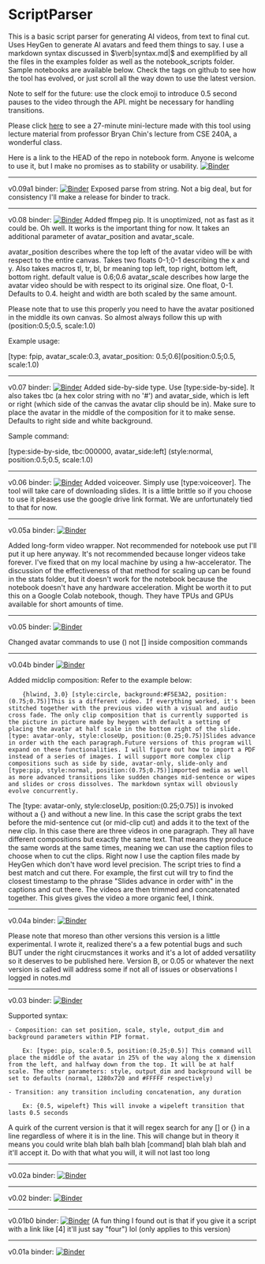 # ScriptParser

This is a basic script parser for generating AI videos, from text to final cut. Uses HeyGen to generate AI avatars and feed them things to say. I use a markdown syntax discussed in $\verb|syntax.md|$ and exemplified by all the files in the examples folder as well as the notebook_scripts folder. Sample notebooks are available below. Check the tags on github to see how the tool has evolved, or just scroll all the way down to use the latest version.

Note to self for the future: use the clock emoji to introduce 0.5 second pauses to the video through the API. might be necessary for handling transitions.

Please click [here](https://drive.google.com/file/d/1KiqV0E-sYHMi1N6KijxRI9_aMKPk3Y9x/view?usp=sharing) to see a 27-minute mini-lecture made with this tool using lecture material from professor Bryan Chin's lecture from CSE 240A, a wonderful class.

Here is a link to the HEAD of the repo in notebook form. Anyone is welcome to use it, but I make no promises as to stability or usability.
[![Binder](https://mybinder.org/badge_logo.svg)](https://mybinder.org/v2/gh/ArturoAmaya/ScriptParser/HEAD?labpath=example.ipynb)

------------------------------------------

v0.09a1 binder: [![Binder](https://mybinder.org/badge_logo.svg)](https://mybinder.org/v2/gh/ArturoAmaya/ScriptParser/v0.09a1?labpath=example.ipynb) Exposed parse from string. Not a big deal, but for consistency I'll make a release for binder to track.

------------------------------------------

v0.08 binder: [![Binder](https://mybinder.org/badge_logo.svg)](https://mybinder.org/v2/gh/ArturoAmaya/ScriptParser/v0.08?labpath=example.ipynb) Added ffmpeg pip. It is unoptimized, not as fast as it could be. Oh well. It works is the important thing for now. It takes an additional parameter of avatar_position and avatar_scale. 

avatar_position describes where the top left of the avatar video will be with respect to the entire canvas. Takes two floats 0-1;0-1 describing the x and y. Also takes macros tl, tr, bl, br meaning top left, top right, bottom left, bottom right. default value is 0.6;0.6
avatar_scale describes how large the avatar video should be with respect to its original size. One float, 0-1. Defaults to 0.4. height and width are both scaled by the same amount.

Please note that to use this properly you need to have the avatar positioned in the middle its own canvas. So almost always follow this up with (position:0.5;0.5, scale:1.0)

Example usage:

[type: fpip, avatar_scale:0.3, avatar_position: 0.5;0.6](position:0.5;0.5, scale:1.0)


------------------------------------------

v0.07 binder: [![Binder](https://mybinder.org/badge_logo.svg)](https://mybinder.org/v2/gh/ArturoAmaya/ScriptParser/v0.07?labpath=example.ipynb) Added side-by-side type. Use [type:side-by-side]. It also takes tbc (a hex color string with no '#') and avatar_side, which is left or right (which side of the canvas the avatar clip should be in). Make sure to place the avatar in the middle of the composition for it to make sense. Defaults to right side and white background.

Sample command: 

[type:side-by-side, tbc:000000, avatar_side:left] (style:normal, position:0.5;0.5, scale:1.0)

------------------------------------------

v0.06 binder: [![Binder](https://mybinder.org/badge_logo.svg)](https://mybinder.org/v2/gh/ArturoAmaya/ScriptParser/v0.06?labpath=example.ipynb) Added voiceover. Simply use [type:voiceover]. The tool will take care of downloading slides. It is a little brittle so if you choose to use it pleases use the google drive link format. We are unfortunately tied to that for now.

------------------------------------------
v0.05a binder: [![Binder](https://mybinder.org/badge_logo.svg)](https://mybinder.org/v2/gh/ArturoAmaya/ScriptParser/v0.05a?labpath=example.ipynb)

Added long-form video wrapper. Not recommended for notebook use put I'll put it up here anyway. It's not recommended because longer videos take forever. I've fixed that on my local machine by using a hw-accelerator. The discussion of the effectiveness of that method for scaling up can be found in the stats folder, but it doesn't work for the notebook because the notebook doesn't have any hardware acceleration. Might be worth it to put this on a Google Colab notebook, though. They have TPUs and GPUs available for short amounts of time. 

------------------------------------------
v0.05 binder: [![Binder](https://mybinder.org/badge_logo.svg)](https://mybinder.org/v2/gh/ArturoAmaya/ScriptParser/v0.05?labpath=example.ipynb)

Changed avatar commands to use () not [] inside composition commands

-------------------------------------------
v0.04b binder [![Binder](https://mybinder.org/badge_logo.svg)](https://mybinder.org/v2/gh/ArturoAmaya/ScriptParser/v0.04b?labpath=example.ipynb)

Added midclip composition:
Refer to the example below:
        
        {hlwind, 3.0} [style:circle, background:#F5E3A2, position:(0.75;0.75)]This is a different video. If everything worked, it's been stitched together with the previous video with a visual and audio cross fade. The only clip composition that is currently supported is the picture in picture made by heygen with default a setting of placing the avatar at half scale in the bottom right of the slide. [type: avatar-only, style:closeUp, position:(0.25;0.75)]Slides advance in order with the each paragraph.Future versions of this program will expand on these functionalities. I will figure out how to import a PDF instead of a series of images. I will support more complex clip compositions such as side by side, avatar-only, slide-only and [type:pip, style:normal, position:(0.75;0.75)]imported media as well as more advanced transitions like sudden changes mid-sentence or wipes and slides or cross dissolves. The markdown syntax will obviously evolve concurrently.

The [type: avatar-only, style:closeUp, position:(0.25;0.75)] is invoked without a {} and without a new line. In this case the script grabs the text before the mid-sentence cut (or mid-clip cut) and adds it to the text of the new clip. In this case there are three videos in one paragraph. They all have different compositions but exactly the same text. That means they produce the same words at the same times, meaning we can use the caption files to choose when to cut the clips. Right now I use the caption files made by HeyGen which don't have word level precision. The script tries to find a best match and cut there. For example, the first cut will try to find the closest timestamp to the phrase "Slides advance in order with" in the captions and cut there. The videos are then trimmed and concatenated together. This gives gives the video a more organic feel, I think. 

-------------------------------------------
v0.04a binder: [![Binder](https://mybinder.org/badge_logo.svg)](https://mybinder.org/v2/gh/ArturoAmaya/ScriptParser/v0.04a?labpath=example.ipynb)

Please note that moreso than other versions this version is a little experimental. I wrote it, realized there's a a few potential bugs and such BUT under the right cirucmstances it works and it's a lot of added versatility so it deserves to be published here. Version B, or 0.05 or whatever the next version is called will address some if not all of issues or observations I logged in notes.md

---------------------------------------------

v0.03 binder: [![Binder](https://mybinder.org/badge_logo.svg)](https://mybinder.org/v2/gh/ArturoAmaya/ScriptParser/v0.03?labpath=example.ipynb)

Supported syntax:

    - Composition: can set position, scale, style, output_dim and background parameters within PIP format. 

        Ex: [type: pip, scale:0.5, position:(0.25;0.5)] This command will place the middle of the avatar in 25% of the way along the x dimension from the left, and halfway down from the top. It will be at half scale. The other parameters: style, output_dim and background will be set to defaults (normal, 1280x720 and #FFFFF respectively)
        
    - Transition: any transition including concatenation, any duration

        Ex: {0.5, wipeleft} This will invoke a wipeleft transition that lasts 0.5 seconds

 A quirk of the current version is that it will regex search for any [] or {} in a line regardless of where it is in the line. This will change but in theory it means you could write blah blah balh blah [command] blah blah blah and it'll accept it. Do with that what you will, it will not last too long

---------------------------------------------

v0.02a binder: [![Binder](https://mybinder.org/badge_logo.svg)](https://mybinder.org/v2/gh/ArturoAmaya/ScriptParser/v0.02a?labpath=example.ipynb)

--------------------------------------------

v0.02 binder: [![Binder](https://mybinder.org/badge_logo.svg)](https://mybinder.org/v2/gh/ArturoAmaya/ScriptParser/v0.02?labpath=example.ipynb)

--------------------------------------------

v0.01b0 binder: [![Binder](https://mybinder.org/badge_logo.svg)](https://mybinder.org/v2/gh/ArturoAmaya/ScriptParser/v0.01b0?labpath=example.ipynb) (A fun thing I found out is that if you give it a script with a link like [4] it'll just say "four") lol (only applies to this version)

--------------------------------------------

v0.01a binder: [![Binder](https://mybinder.org/badge_logo.svg)](https://mybinder.org/v2/gh/ArturoAmaya/ScriptParser/v0.01a?labpath=example.ipynb)
